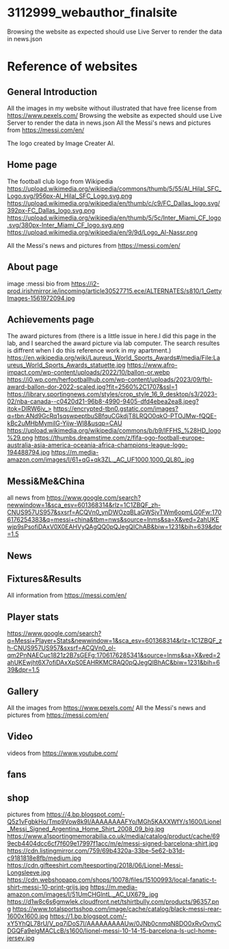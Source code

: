 # 3112999_webauthor_finalsite

Browsing the website as expected should use Live Server to render the data in news.json

# Reference of websites

## General Introduction

All the images in my website without illustrated that have free license from <https://www.pexels.com/>
Browsing the website as expected should use Live Server to render the data in news.json
All the Messi's news and pictures from <https://messi.com/en/>

The logo created by Image Creater AI.

## Home page

The football club logo from Wikipedia
<https://upload.wikimedia.org/wikipedia/commons/thumb/5/55/Al_Hilal_SFC_Logo.svg/956px-Al_Hilal_SFC_Logo.svg.png>
<https://upload.wikimedia.org/wikipedia/en/thumb/c/c9/FC_Dallas_logo.svg/392px-FC_Dallas_logo.svg.png>
<https://upload.wikimedia.org/wikipedia/en/thumb/5/5c/Inter_Miami_CF_logo.svg/380px-Inter_Miami_CF_logo.svg.png>
<https://upload.wikimedia.org/wikipedia/en/9/9d/Logo_Al-Nassr.png>

All the Messi's news and pictures from <https://messi.com/en/>

## About page

image :messi bio from
https://i2-prod.irishmirror.ie/incoming/article30527715.ece/ALTERNATES/s810/1_GettyImages-1561972094.jpg

## Achievements page

The award pictures from (there is a little issue in here.I did this page in the lab, and I searched the award picture via lab computer. The search resultes is diffrent when I do this reference work in my apartment.)
<https://en.wikipedia.org/wiki/Laureus_World_Sports_Awards#/media/File:Laureus_World_Sports_Awards_statuette.jpg>
<https://www.afro-impact.com/wp-content/uploads/2022/10/ballon-or.webp>
<https://i0.wp.com/herfootballhub.com/wp-content/uploads/2023/09/fbl-award-ballon-dor-2022-scaled.jpg?fit=2560%2C1707&ssl=1>
https://library.sportingnews.com/styles/crop_style_16_9_desktop/s3/2023-02/nba-canada--c0420d21-96b8-4990-9405-dfd4ebea2ea8.jpeg?itok=DlRW6iv_>
<https://encrypted-tbn0.gstatic.com/images?q=tbn:ANd9GcRq1sqswpeptbuSBfquCGkdjT8LRQO0qkO-PTOJMw-fQQE-kBc2uMHbMymiIG-Yijw-Wl8&usqp=CAU>
<https://upload.wikimedia.org/wikipedia/commons/b/b9/IFFHS_%28HD_logo%29.png>
<https://thumbs.dreamstime.com/z/fifa-ogo-football-europe-australia-asia-america-oceania-africa-champions-league-logo-194488794.jpg>
<https://m.media-amazon.com/images/I/61+qG+qk3ZL._AC_UF1000,1000_QL80_.jpg>

## Messi&Me&China

all news from <https://www.google.com/search?newwindow=1&sca_esv=601368314&rlz=1C1ZBQF_zh-CNUS957US957&sxsrf=ACQVn0_ynDWOzqBLaGWSjvTWm6opmLG0Fw:1706176254383&q=messi+china&tbm=nws&source=lnms&sa=X&ved=2ahUKEwjp9sPsofiDAxV0X0EAHVyQAgQQ0pQJegQIChAB&biw=1231&bih=639&dpr=1.5>

## News

## Fixtures&Results

All information from <https://messi.com/en/>

## Player stats

<https://www.google.com/search?q=Messi+Player+Stats&newwindow=1&sca_esv=601368314&rlz=1C1ZBQF_zh-CNUS957US957&sxsrf=ACQVn0_ol-qm2PnNAECuc1821z2B7sGEFg:1706176285341&source=lnms&sa=X&ved=2ahUKEwjht6X7ofiDAxXpS0EAHRKMCRAQ0pQJegQIBhAC&biw=1231&bih=639&dpr=1.5>

## Gallery

All the images from <https://www.pexels.com/>
All the Messi's news and pictures from <https://messi.com/en/>

## Video

videos from <https://www.youtube.com/>

## fans

## shop

pictures from
<https://4.bp.blogspot.com/-Q5z1vFgbkHo/Tmp9Vow8k9I/AAAAAAAAFYo/MGh5KAXXWfY/s1600/Lionel_Messi_Signed_Argentina_Home_Shirt_2008_09_big.jpg>
<https://www.a1sportingmemorabilia.co.uk/media/catalog/product/cache/699ecb4404dcc6cf7f609e17997f1acc/m/e/messi-signed-barcelona-shirt.jpg>
<https://cdn.listingmirror.com/759/69b4320a-33be-5e62-b31d-c9181818e8fb/medium.jpg>
<https://cdn.gifteeshirt.com/teesporting/2018/06/Lionel-Messi-Longsleeve.jpg>
<https://cdn.webshopapp.com/shops/10078/files/15100993/local-fanatic-t-shirt-messi-10-print-grijs.jpg>
<https://m.media-amazon.com/images/I/51UmCHGlntL._AC_UX679_.jpg>
<https://d1w8c6s6gmwlek.cloudfront.net/tshirtbully.com/products/96357.png>
<https://www.totalsportsshop.com/image/cache/catalog/black-messi-rear-1600x1600.jpg>
<https://1.bp.blogspot.com/-xY5YhQL78rU/V_pq7iDoS7I/AAAAAAAAAUw/0JNb0cnmqN8DO0xRvOvnyCDGQFa9elgMACLcB/s1600/lionel-messi-10-14-15-barcelona-ls-ucl-home-jersey.jpg>
